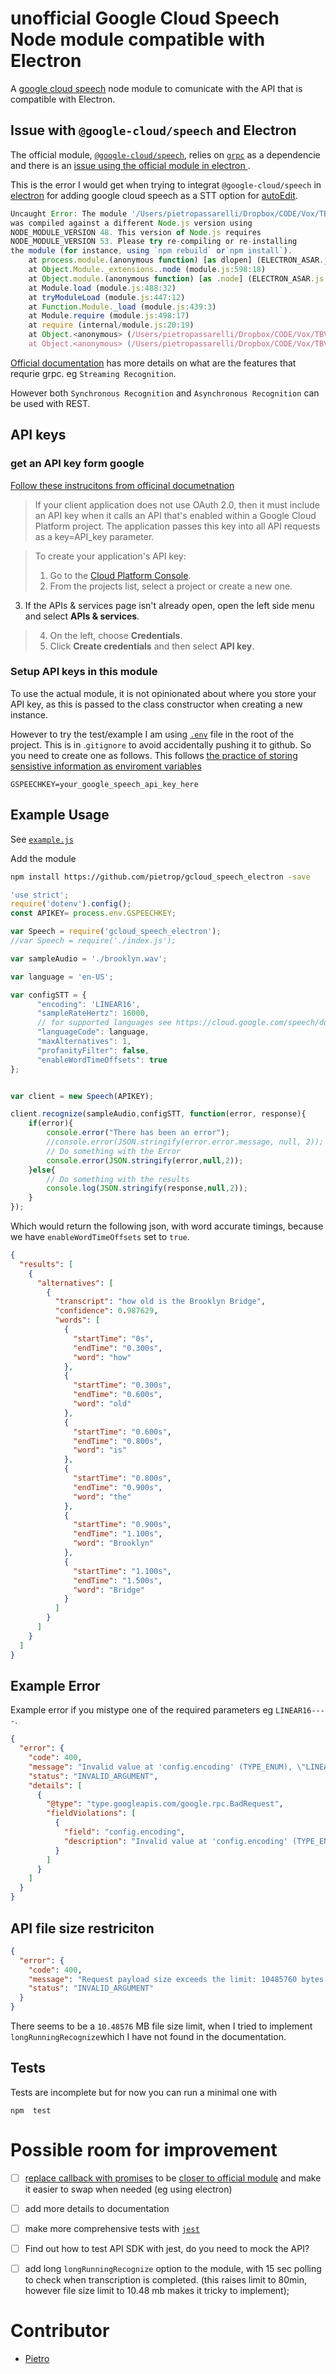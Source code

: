 # unofficial Google Cloud Speech Node module compatible with Electron

A [google cloud speech](https://cloud.google.com/speech) node module to comunicate with the API that is compatible with Electron. 


## Issue with `@google-cloud/speech` and Electron

The official module, [`@google-cloud/speech`](https://www.npmjs.com/package/@google-cloud/speech), relies on [`grpc`](https://grpc.io/) as a dependencie and there is an [issue using the official module in electron ](https://github.com/GoogleCloudPlatform/google-cloud-node/issues/1621).

This is the error I would get when trying to integrat `@google-cloud/speech` in [electron](https://electron.atom.io) for adding google cloud speech as a STT option for [autoEdit](http://autoEdit.io).


```javascript
Uncaught Error: The module '/Users/pietropassarelli/Dropbox/CODE/Vox/TBVE/autoEdit_v2/node_modules/grpc/src/node/extension_binary/grpc_node.node'
was compiled against a different Node.js version using
NODE_MODULE_VERSION 48. This version of Node.js requires
NODE_MODULE_VERSION 53. Please try re-compiling or re-installing
the module (for instance, using `npm rebuild` or`npm install`).
    at process.module.(anonymous function) [as dlopen] (ELECTRON_ASAR.js:173:20)
    at Object.Module._extensions..node (module.js:598:18)
    at Object.module.(anonymous function) [as .node] (ELECTRON_ASAR.js:173:20)
    at Module.load (module.js:488:32)
    at tryModuleLoad (module.js:447:12)
    at Function.Module._load (module.js:439:3)
    at Module.require (module.js:498:17)
    at require (internal/module.js:20:19)
    at Object.<anonymous> (/Users/pietropassarelli/Dropbox/CODE/Vox/TBVE/autoEdit_v2/node_modules/grpc/src/node/src/grpc_extension.js:45:15)
    at Object.<anonymous> (/Users/pietropassarelli/Dropbox/CODE/Vox/TBVE/autoEdit_v2/node_modules/grpc/src/node/src/grpc_extension.js:49:3)
```

[Official documentation](https://cloud.google.com/speech/docs/basics) has more details on what are the features that requrie grpc. eg `Streaming Recognition`.

However both `Synchronous Recognition` and `Asynchronous Recognition` can be used with REST. 


## API keys

###  get an API key form google

[Follow these instrucitons from officinal documetnation](https://support.google.com/cloud/answer/6158862?hl=en)

>If your client application does not use OAuth 2.0, then it must include an API key when it calls an API that's enabled within a Google Cloud Platform project. The application passes this key into all API requests as a key=API_key parameter.

>To create your application's API key:
>
>1. Go to the [Cloud Platform Console](https://console.cloud.google.com/).
>2. From the projects list, select a project or create a new one.
3. If the APIs & services page isn't already open, open the left side menu and select **APIs & services**.
>4. On the left, choose **Credentials**.
>5. Click **Create credentials** and then select **API key**.


### Setup API keys in this module

To use the actual module, it is not opinionated about where you store your API key, as this is passed to the class constructor when creating a new instance. 

However to try the test/example I am using [`.env`](https://github.com/motdotla/dotenv) file in the root of the project. This is in .`gitignore` to avoid accidentally pushing it to github. So you need to create one as follows. This follows [the practice of storing sensistive information as enviroment variables](https://stackoverflow.com/questions/35356692/best-practice-when-using-an-api-key-in-node-js)

```
GSPEECHKEY=your_google_speech_api_key_here
```


## Example Usage

See [`example.js`](/example.js)


Add the module 

```bash
npm install https://github.com/pietrop/gcloud_speech_electron -save
```


```javascript
'use strict';
require('dotenv').config();
const APIKEY= process.env.GSPEECHKEY;

var Speech = require('gcloud_speech_electron');
//var Speech = require('./index.js');

var sampleAudio = './brooklyn.wav';

var language = 'en-US';

var configSTT = {
	  "encoding": 'LINEAR16',
	  "sampleRateHertz": 16000,
	  // for supported languages see https://cloud.google.com/speech/docs/languages
	  "languageCode": language,
	  "maxAlternatives": 1,
	  "profanityFilter": false,
	  "enableWordTimeOffsets": true
};


var client = new Speech(APIKEY);

client.recognize(sampleAudio,configSTT, function(error, response){
	if(error){
		console.error("There has been an error");
		//console.error(JSON.stringify(error.error.message, null, 2));
		// Do something with the Error
		console.error(JSON.stringify(error,null,2));
	}else{
		// Do something with the results
		console.log(JSON.stringify(response,null,2));
	}
});
```

Which would return the following json, with word accurate timings, because we have `enableWordTimeOffsets` set to `true`.

```json
{
  "results": [
    {
      "alternatives": [
        {
          "transcript": "how old is the Brooklyn Bridge",
          "confidence": 0.987629,
          "words": [
            {
              "startTime": "0s",
              "endTime": "0.300s",
              "word": "how"
            },
            {
              "startTime": "0.300s",
              "endTime": "0.600s",
              "word": "old"
            },
            {
              "startTime": "0.600s",
              "endTime": "0.800s",
              "word": "is"
            },
            {
              "startTime": "0.800s",
              "endTime": "0.900s",
              "word": "the"
            },
            {
              "startTime": "0.900s",
              "endTime": "1.100s",
              "word": "Brooklyn"
            },
            {
              "startTime": "1.100s",
              "endTime": "1.500s",
              "word": "Bridge"
            }
          ]
        }
      ]
    }
  ]
}
```

## Example Error


Example error if you mistype one of the required parameters eg `LINEAR16----`.

```json
{
  "error": {
    "code": 400,
    "message": "Invalid value at 'config.encoding' (TYPE_ENUM), \"LINEAR16----\"",
    "status": "INVALID_ARGUMENT",
    "details": [
      {
        "@type": "type.googleapis.com/google.rpc.BadRequest",
        "fieldViolations": [
          {
            "field": "config.encoding",
            "description": "Invalid value at 'config.encoding' (TYPE_ENUM), \"LINEAR16----\""
          }
        ]
      }
    ]
  }
}
```


## API file size restriciton

```json
{
  "error": {
    "code": 400,
    "message": "Request payload size exceeds the limit: 10485760 bytes.",
    "status": "INVALID_ARGUMENT"
  }
}
```

There seems to be a `10.48576` MB file size limit, when I tried to implement `longRunningRecognize`which I have not found in the documentation. 


## Tests

Tests are incomplete but for now you can run a minimal one with 

``` 
npm  test
```


# Possible room for improvement 

- [ ] [replace callback with promises](https://developers.google.com/web/fundamentals/getting-started/primers/promises) to be [closer to official module](https://www.npmjs.com/package/@google-cloud/speech) and make it easier to swap when needed (eg using electron)
- [ ] add more details to documentation 
- [ ] make more comprehensive tests with [`jest`](https://facebook.github.io/jest/)
- [ ] Find out how to test API SDK with jest, do you need to mock the API? 
- [ ] add long `longRunningRecognize` option to the module, with 15 sec polling to check when transcription is completed. (this raises limit to 80min, however file size limit to 10.48 mb makes it tricky to implement);


# Contributor

- [Pietro](http://twitter.com/pietropassarell)